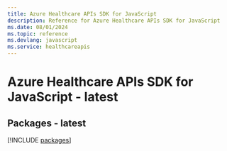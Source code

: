 ```yaml
---
title: Azure Healthcare APIs SDK for JavaScript
description: Reference for Azure Healthcare APIs SDK for JavaScript
ms.date: 08/01/2024
ms.topic: reference
ms.devlang: javascript
ms.service: healthcareapis
---
```

# Azure Healthcare APIs SDK for JavaScript - latest
## Packages - latest
[!INCLUDE [packages](healthcare-apis-index.md)]